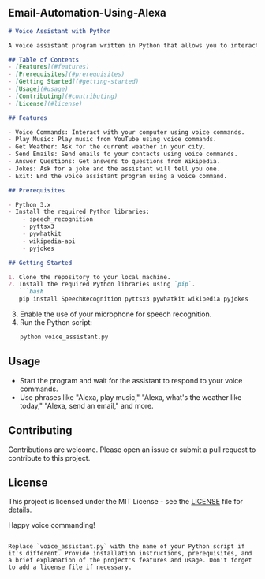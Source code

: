 ## Email-Automation-Using-Alexa



```markdown
# Voice Assistant with Python

A voice assistant program written in Python that allows you to interact with your computer using voice commands. This project uses various Python libraries to perform tasks such as playing music, providing weather information, sending emails, telling jokes, and answering questions from Wikipedia.

## Table of Contents
- [Features](#features)
- [Prerequisites](#prerequisites)
- [Getting Started](#getting-started)
- [Usage](#usage)
- [Contributing](#contributing)
- [License](#license)

## Features

- Voice Commands: Interact with your computer using voice commands.
- Play Music: Play music from YouTube using voice commands.
- Get Weather: Ask for the current weather in your city.
- Send Emails: Send emails to your contacts using voice commands.
- Answer Questions: Get answers to questions from Wikipedia.
- Jokes: Ask for a joke and the assistant will tell you one.
- Exit: End the voice assistant program using a voice command.

## Prerequisites

- Python 3.x
- Install the required Python libraries:
    - speech_recognition
    - pyttsx3
    - pywhatkit
    - wikipedia-api
    - pyjokes

## Getting Started

1. Clone the repository to your local machine.
2. Install the required Python libraries using `pip`.
   ```bash
   pip install SpeechRecognition pyttsx3 pywhatkit wikipedia pyjokes
   ```
3. Enable the use of your microphone for speech recognition.
4. Run the Python script:
   ```bash
   python voice_assistant.py
   ```

## Usage

- Start the program and wait for the assistant to respond to your voice commands.
- Use phrases like "Alexa, play music," "Alexa, what's the weather like today," "Alexa, send an email," and more.

## Contributing

Contributions are welcome. Please open an issue or submit a pull request to contribute to this project.

## License

This project is licensed under the MIT License - see the [LICENSE](LICENSE) file for details.

Happy voice commanding!
```

Replace `voice_assistant.py` with the name of your Python script if it's different. Provide installation instructions, prerequisites, and a brief explanation of the project's features and usage. Don't forget to add a license file if necessary.
